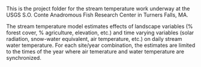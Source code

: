 This is the project folder for the stream temperature work underway at the USGS S.O. Conte Anadromous Fish Research Center in Turners Falls, MA.

The stream temperature model estimates effects of landscape variables (% forest cover, % agriculture, elevation, etc.) and time varying variables (solar radiation, snow-water equivalent, air temperature, etc.) on daily stream water temperature. For each site/year combination, the estimates are limited to the times of the year where air temerature and water temperature are synchronized.
